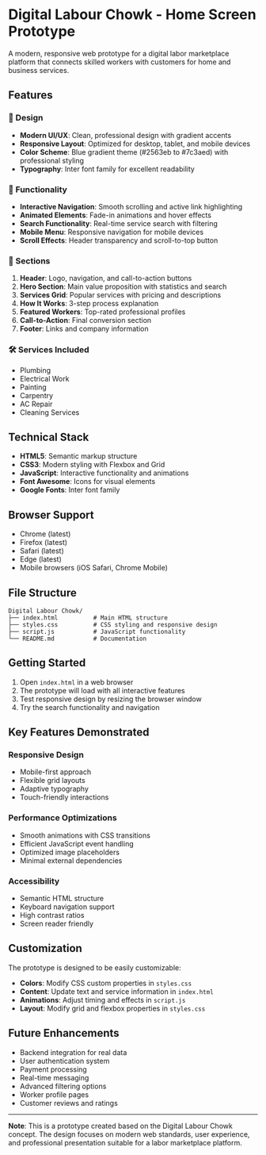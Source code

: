 # Digital Labour Chowk - Home Screen Prototype

A modern, responsive web prototype for a digital labor marketplace platform that connects skilled workers with customers for home and business services.

## Features

### 🎨 Design
- **Modern UI/UX**: Clean, professional design with gradient accents
- **Responsive Layout**: Optimized for desktop, tablet, and mobile devices
- **Color Scheme**: Blue gradient theme (#2563eb to #7c3aed) with professional styling
- **Typography**: Inter font family for excellent readability

### 🚀 Functionality
- **Interactive Navigation**: Smooth scrolling and active link highlighting
- **Animated Elements**: Fade-in animations and hover effects
- **Search Functionality**: Real-time service search with filtering
- **Mobile Menu**: Responsive navigation for mobile devices
- **Scroll Effects**: Header transparency and scroll-to-top button

### 📱 Sections
1. **Header**: Logo, navigation, and call-to-action buttons
2. **Hero Section**: Main value proposition with statistics and search
3. **Services Grid**: Popular services with pricing and descriptions
4. **How It Works**: 3-step process explanation
5. **Featured Workers**: Top-rated professional profiles
6. **Call-to-Action**: Final conversion section
7. **Footer**: Links and company information

### 🛠️ Services Included
- Plumbing
- Electrical Work
- Painting
- Carpentry
- AC Repair
- Cleaning Services

## Technical Stack

- **HTML5**: Semantic markup structure
- **CSS3**: Modern styling with Flexbox and Grid
- **JavaScript**: Interactive functionality and animations
- **Font Awesome**: Icons for visual elements
- **Google Fonts**: Inter font family

## Browser Support

- Chrome (latest)
- Firefox (latest)
- Safari (latest)
- Edge (latest)
- Mobile browsers (iOS Safari, Chrome Mobile)

## File Structure

```
Digital Labour Chowk/
├── index.html          # Main HTML structure
├── styles.css          # CSS styling and responsive design
├── script.js           # JavaScript functionality
└── README.md           # Documentation
```

## Getting Started

1. Open `index.html` in a web browser
2. The prototype will load with all interactive features
3. Test responsive design by resizing the browser window
4. Try the search functionality and navigation

## Key Features Demonstrated

### Responsive Design
- Mobile-first approach
- Flexible grid layouts
- Adaptive typography
- Touch-friendly interactions

### Performance Optimizations
- Smooth animations with CSS transitions
- Efficient JavaScript event handling
- Optimized image placeholders
- Minimal external dependencies

### Accessibility
- Semantic HTML structure
- Keyboard navigation support
- High contrast ratios
- Screen reader friendly

## Customization

The prototype is designed to be easily customizable:

- **Colors**: Modify CSS custom properties in `styles.css`
- **Content**: Update text and service information in `index.html`
- **Animations**: Adjust timing and effects in `script.js`
- **Layout**: Modify grid and flexbox properties in `styles.css`

## Future Enhancements

- Backend integration for real data
- User authentication system
- Payment processing
- Real-time messaging
- Advanced filtering options
- Worker profile pages
- Customer reviews and ratings

---

**Note**: This is a prototype created based on the Digital Labour Chowk concept. The design focuses on modern web standards, user experience, and professional presentation suitable for a labor marketplace platform.
